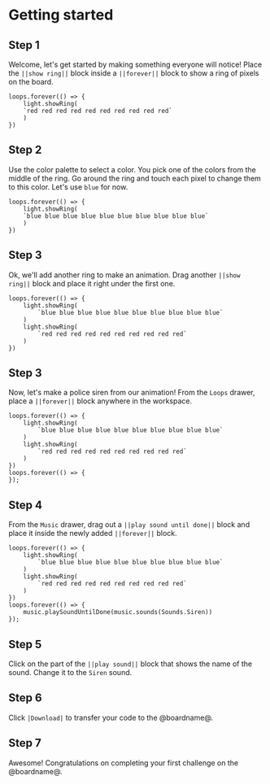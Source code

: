 # Getting started

## Step 1

Welcome, let's get started by making something everyone will notice! Place the ``||show ring||`` block inside a ``||forever||`` block to show a ring of pixels on the board.

```blocks
loops.forever(() => {
    light.showRing(
    `red red red red red red red red red red`
    )
})
```

## Step 2

Use the color palette to select a color. You pick one of the colors from the middle of the ring. Go around the ring and touch each pixel to change them to this color. Let's use `blue` for now.

```blocks
loops.forever(() => {
    light.showRing(
    `blue blue blue blue blue blue blue blue blue blue`
    )
})
```

## Step 3

Ok, we'll add another ring to make an animation. Drag another ``||show ring||`` block and place it right under the first one.

```blocks
loops.forever(() => {
    light.showRing(
        `blue blue blue blue blue blue blue blue blue blue`
    )
    light.showRing(
        `red red red red red red red red red red`
    )
})
```

## Step 3

Now, let's make a police siren from our animation! From the `Loops` drawer, place a ``||forever||`` block anywhere in the workspace.

```blocks
loops.forever(() => {
    light.showRing(
        `blue blue blue blue blue blue blue blue blue blue`
    )
    light.showRing(
        `red red red red red red red red red red`
    )
})
loops.forever(() => {
});
```

## Step 4

From the `Music` drawer, drag out a ``||play sound until done||`` block and place it inside the newly added ``||forever||`` block.

```blocks
loops.forever(() => {
    light.showRing(
        `blue blue blue blue blue blue blue blue blue blue`
    )
    light.showRing(
        `red red red red red red red red red red`
    )
})
loops.forever(() => {
    music.playSoundUntilDone(music.sounds(Sounds.Siren))
});
```

## Step 5

Click on the part of the ``||play sound||`` block that shows the name of the sound. Change it to the ``Siren`` sound.

## Step 6

Click ``|Download|`` to transfer your code to the @boardname@.

## Step 7

Awesome! Congratulations on completing your first challenge on the @boardname@.
